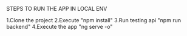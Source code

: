 STEPS TO RUN THE APP IN LOCAL ENV

1.Clone the project 
2.Execute "npm install"
3.Run testing api "npm run backend"
4.Execute the app "ng serve -o"